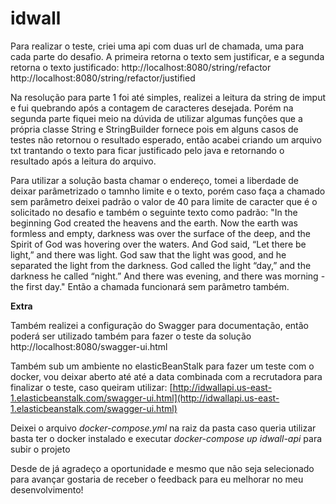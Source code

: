 # idwall

Para realizar o teste, criei uma api com duas url de chamada, uma para cada parte do desafio.
A primeira retorna o texto sem  justificar, e a segunda retorna o texto justificado:
http://localhost:8080/string/refactor
http://localhost:8080/string/refactor/justified


Na resolução para parte 1 foi até simples, realizei a leitura da string de imput e fui quebrando após a contagem de caracteres desejada.
Porém na segunda parte fiquei meio na dúvida de utilizar algumas funções que a própria classe String e StringBuilder fornece pois em alguns casos de testes não retornou o resultado esperado, então acabei criando um arquivo txt trantando o texto para ficar justificado pelo java e retornando o resultado após a leitura do arquivo.

Para utilizar a solução basta chamar o endereço, tomei a liberdade de deixar parâmetrizado o tamnho limite e o texto, porém caso faça a chamado sem parâmetro deixei padrão o valor de 40 para limite de caracter que é o solicitado no desafio e também o seguinte texto como padrão:
"In the beginning God created the heavens and the earth. Now the earth was formless and empty, darkness was over the surface of the deep, and the Spirit of God was hovering over the waters.
And God said, “Let there be light,” and there was light. God saw that the light was good, and he separated the light from the darkness. God called the light “day,” and the darkness he called “night.” And there was evening, and there was morning - the first day."
Então a chamada funcionará sem parâmetro também.

**Extra** 

Também realizei a configuração do Swagger para documentação, então poderá ser utilizado também para fazer o teste da solução
http://localhost:8080/swagger-ui.html

Também sub um ambiente no elasticBeanStalk para fazer um teste com o docker, vou deixar aberto até até a data combinada com a recrutadora para finalizar o teste, caso queiram utilizar:
[http://idwallapi.us-east-1.elasticbeanstalk.com/swagger-ui.html](http://idwallapi.us-east-1.elasticbeanstalk.com/swagger-ui.html)


Deixei o arquivo _docker-compose.yml_  na raiz da pasta caso queria utilizar basta ter o docker instalado e executar _docker-compose up idwall-api_ para subir o projeto

Desde de já agradeço a oportunidade e mesmo que não seja selecionado para avançar gostaria de receber o feedback para eu melhorar no meu desenvolvimento!
